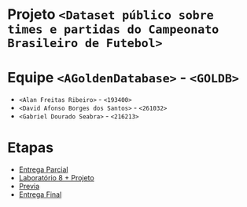# Projeto `<Dataset público sobre times e partidas do Campeonato Brasileiro de Futebol>`

# Equipe `<AGoldenDatabase>` - `<GOLDB>`
* `<Alan Freitas Ribeiro>` - `<193400>`
* `<David Afonso Borges dos Santos>` - `<261032>`
* `<Gabriel Dourado Seabra>` - `<216213>`

# Etapas

* [Entrega Parcial](parcial/)
* [Laboratório 8 + Projeto](lab08-projeto/)
* [Previa](previa/)
* [Entrega Final](final/)

